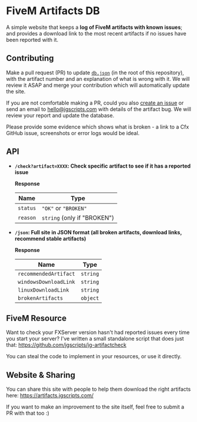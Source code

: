 # FiveM Artifacts DB

A simple website that keeps a **log of FiveM artifacts with known issues**; and provides a download link to the most recent artifacts if no issues have been reported with it.

## Contributing

Make a pull request (PR) to update [`db.json`](https://github.com/jgscripts/fivem-artifacts-db/blob/main/db.json) (in the root of this repository), with the artifact number and an explanation of what is wrong with it. We will review it ASAP and merge your contribution which will automatically update the site.

If you are not comfortable making a PR, could you also [create an issue](https://github.com/jgscripts/fivem-artifacts-db/issues) or send an email to [hello@jgscripts.com](mailto:hello@jgscripts.com) with details of the artifact bug. We will review your report and update the database.

Please provide some evidence which shows what is broken - a link to a Cfx GitHub issue, screenshots or error logs would be ideal.

## API

- **`/check?artifact=XXXX`: Check specific artifact to see if it has a reported issue**

  **Response**

  | **Name** | **Type**                    |
  | -------- | --------------------------- |
  | `status` | `"OK"` or `"BROKEN"`        |
  | `reason` | `string` (only if "BROKEN") |

- **`/json`: Full site in JSON format (all broken artifacts, download links, recommend stable artifacts)**

  **Response**

  | **Name**              | **Type** |
  | --------------------- | -------- |
  | `recommendedArtifact` | `string` |
  | `windowsDownloadLink` | `string` |
  | `linuxDownloadLink`   | `string` |
  | `brokenArtifacts`     | `object` |

## FiveM Resource

Want to check your FXServer version hasn't had reported issues every time you start your server? I've written a small standalone script that does just that: https://github.com/jgscripts/jg-artifactcheck

You can steal the code to implement in your resources, or use it directly.

## Website & Sharing

You can share this site with people to help them download the right artifacts here: https://artifacts.jgscripts.com/

If you want to make an improvement to the site itself, feel free to submit a PR with that too :)
